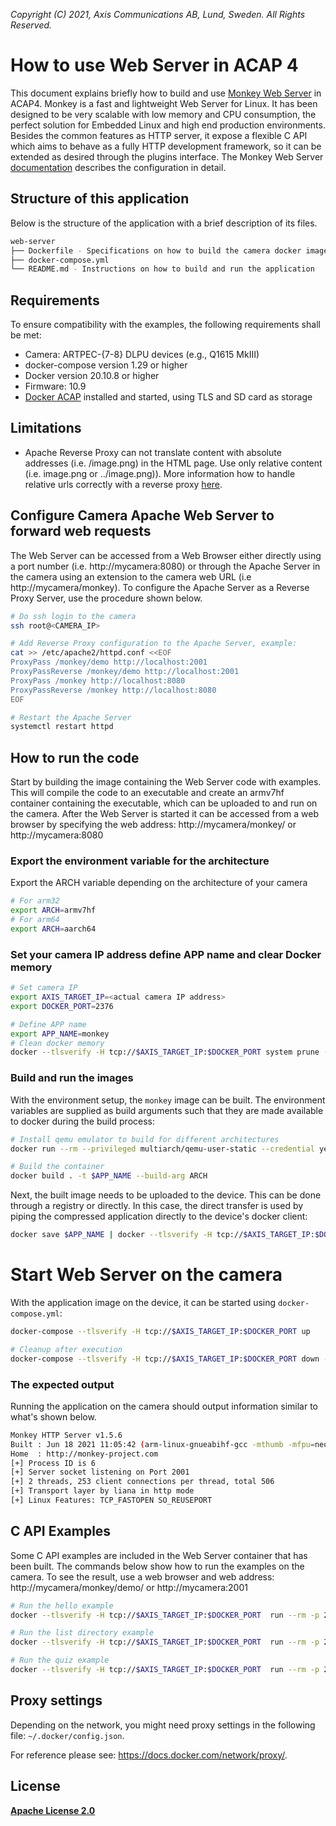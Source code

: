 *Copyright (C) 2021, Axis Communications AB, Lund, Sweden. All Rights Reserved.*

 # How to use Web Server in ACAP 4
This document explains briefly how to build and use [Monkey Web Server](https://github.com/monkey/monkey) in ACAP4. Monkey is a fast and lightweight Web Server for Linux. It has been designed to be very scalable with low memory and CPU consumption, the perfect solution for Embedded Linux and high end production environments. Besides the common features as HTTP server, it expose a flexible C API which aims to behave as a fully HTTP development framework, so it can be extended as desired through the plugins interface. The Monkey Web Server [documentation](http://monkey-project.com/documentation/1.5) describes the configuration in detail.

## Structure of this application
Below is the structure of the application with a brief description of its files.
```sh
web-server
├── Dockerfile - Specifications on how to build the camera docker image
├── docker-compose.yml
└── README.md - Instructions on how to build and run the application
```

## Requirements
To ensure compatibility with the examples, the following requirements shall be met:
* Camera: ARTPEC-{7-8} DLPU devices (e.g., Q1615 MkIII)
* docker-compose version 1.29 or higher
* Docker version 20.10.8 or higher
* Firmware: 10.9
* [Docker ACAP](https://github.com/AxisCommunications/docker-acap) installed and started, using TLS and SD card as storage

## Limitations
* Apache Reverse Proxy can not translate content with absolute addresses (i.e. /image.png) in the HTML page. Use only relative content (i.e. image.png or ../image.png)). More information how to handle relative urls correctly with a reverse proxy [here](https://serverfault.com/questions/561892/how-to-handle-relative-urls-correctly-with-a-reverse-proxy).

## Configure Camera Apache Web Server to forward web requests
The Web Server can be accessed from a Web Browser either directly using a port number (i.e. http://mycamera:8080) or through the Apache Server in the camera using an extension to the camera web URL (i.e http://mycamera/monkey). To configure the Apache Server as a Reverse Proxy Server, use the procedure shown below.
```sh
# Do ssh login to the camera
ssh root@<CAMERA_IP>

# Add Reverse Proxy configuration to the Apache Server, example:
cat >> /etc/apache2/httpd.conf <<EOF
ProxyPass /monkey/demo http://localhost:2001
ProxyPassReverse /monkey/demo http://localhost:2001
ProxyPass /monkey http://localhost:8080
ProxyPassReverse /monkey http://localhost:8080
EOF

# Restart the Apache Server
systemctl restart httpd
```

## How to run the code
Start by building the image containing the Web Server code with examples. This will compile the code to an executable and create an armv7hf container containing the executable, which can be uploaded to and run on the camera. After the Web Server is started it can be accessed from a web browser by specifying the web address: http://mycamera/monkey/ or http://mycamera:8080

### Export the environment variable for the architecture
Export the ARCH variable depending on the architecture of your camera
```sh
# For arm32
export ARCH=armv7hf
# For arm64
export ARCH=aarch64
```

### Set your camera IP address define APP name and clear Docker memory
```sh
# Set camera IP
export AXIS_TARGET_IP=<actual camera IP address>
export DOCKER_PORT=2376

# Define APP name
export APP_NAME=monkey
# Clean docker memory
docker --tlsverify -H tcp://$AXIS_TARGET_IP:$DOCKER_PORT system prune -af
```

### Build and run the images
With the environment setup, the `monkey` image can be built. The environment variables are supplied as build arguments such that they are made available to docker during the build process:

```sh
# Install qemu emulator to build for different architectures
docker run --rm --privileged multiarch/qemu-user-static --credential yes --persistent yes

# Build the container
docker build . -t $APP_NAME --build-arg ARCH
```

Next, the built image needs to be uploaded to the device. This can be done through a registry or directly. In this case, the direct transfer is used by piping the compressed application directly to the device's docker client:

```sh
docker save $APP_NAME | docker --tlsverify -H tcp://$AXIS_TARGET_IP:$DOCKER_PORT  load
```

# Start Web Server on the camera

With the application image on the device, it can be started using `docker-compose.yml`:

```sh
docker-compose --tlsverify -H tcp://$AXIS_TARGET_IP:$DOCKER_PORT up

# Cleanup after execution
docker-compose --tlsverify -H tcp://$AXIS_TARGET_IP:$DOCKER_PORT down -v
```

### The expected output
Running the application on the camera should output information similar to what's shown below.
```sh
Monkey HTTP Server v1.5.6
Built : Jun 18 2021 11:05:42 (arm-linux-gnueabihf-gcc -mthumb -mfpu=neon -mfloat-abi=hard -mcpu=cortex-a9 9.3.0)
Home  : http://monkey-project.com
[+] Process ID is 6
[+] Server socket listening on Port 2001
[+] 2 threads, 253 client connections per thread, total 506
[+] Transport layer by liana in http mode
[+] Linux Features: TCP_FASTOPEN SO_REUSEPORT
```

## C API Examples
Some C API examples are included in the Web Server container that has been built. The commands below show how to run the examples on the camera. To see the result, use a web browser and web address: http://mycamera/monkey/demo/ or http://mycamera:2001
```sh
# Run the hello example
docker --tlsverify -H tcp://$AXIS_TARGET_IP:$DOCKER_PORT  run --rm -p 2001:2001 -it $APP_NAME hello

# Run the list directory example
docker --tlsverify -H tcp://$AXIS_TARGET_IP:$DOCKER_PORT  run --rm -p 2001:2001 -it $APP_NAME list

# Run the quiz example
docker --tlsverify -H tcp://$AXIS_TARGET_IP:$DOCKER_PORT  run --rm -p 2001:2001 -it $APP_NAME quiz
```

## Proxy settings
Depending on the network, you might need proxy settings in the following file: `~/.docker/config.json`.

For reference please see: https://docs.docker.com/network/proxy/.

## License
**[Apache License 2.0](../LICENSE)**

